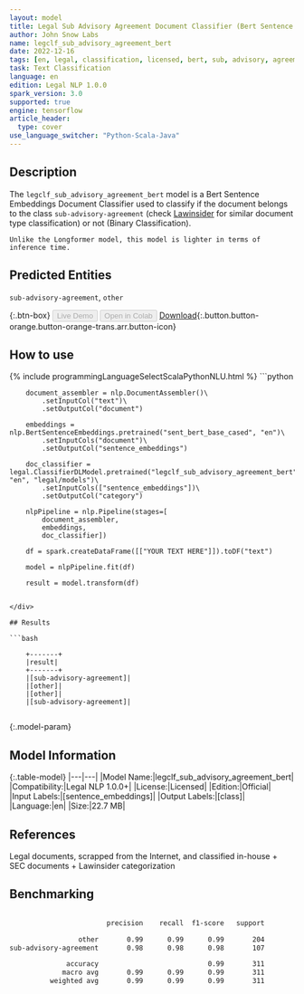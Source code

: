 ```yaml
---
layout: model
title: Legal Sub Advisory Agreement Document Classifier (Bert Sentence Embeddings)
author: John Snow Labs
name: legclf_sub_advisory_agreement_bert
date: 2022-12-16
tags: [en, legal, classification, licensed, bert, sub, advisory, agreement, tensorflow]
task: Text Classification
language: en
edition: Legal NLP 1.0.0
spark_version: 3.0
supported: true
engine: tensorflow
article_header:
  type: cover
use_language_switcher: "Python-Scala-Java"
---
```


## Description

The `legclf_sub_advisory_agreement_bert` model is a Bert Sentence Embeddings Document Classifier used to classify if the document belongs to the class `sub-advisory-agreement` (check [Lawinsider](https://www.lawinsider.com/tags) for similar document type classification) or not (Binary Classification).

    Unlike the Longformer model, this model is lighter in terms of inference time.

## Predicted Entities

`sub-advisory-agreement`, `other`

{:.btn-box}
<button class="button button-orange" disabled>Live Demo</button>
<button class="button button-orange" disabled>Open in Colab</button>
[Download](https://s3.amazonaws.com/auxdata.johnsnowlabs.com/legal/models/legclf_sub_advisory_agreement_bert_en_1.0.0_3.0_1671227702767.zip){:.button.button-orange.button-orange-trans.arr.button-icon}

## How to use



<div class="tabs-box" markdown="1">
{% include programmingLanguageSelectScalaPythonNLU.html %}
```python

        document_assembler = nlp.DocumentAssembler()\
            .setInputCol("text")\
            .setOutputCol("document")

        embeddings = nlp.BertSentenceEmbeddings.pretrained("sent_bert_base_cased", "en")\
            .setInputCols("document")\
            .setOutputCol("sentence_embeddings")

        doc_classifier = legal.ClassifierDLModel.pretrained("legclf_sub_advisory_agreement_bert", "en", "legal/models")\
            .setInputCols(["sentence_embeddings"])\
            .setOutputCol("category")

        nlpPipeline = nlp.Pipeline(stages=[
            document_assembler, 
            embeddings,
            doc_classifier])

        df = spark.createDataFrame([["YOUR TEXT HERE"]]).toDF("text")

        model = nlpPipeline.fit(df)

        result = model.transform(df)
        
```

</div>

## Results

```bash

    +-------+
    |result|
    +-------+
    |[sub-advisory-agreement]|
    |[other]|
    |[other]|
    |[sub-advisory-agreement]|
    
```

{:.model-param}
## Model Information

{:.table-model}
|---|---|
|Model Name:|legclf_sub_advisory_agreement_bert|
|Compatibility:|Legal NLP 1.0.0+|
|License:|Licensed|
|Edition:|Official|
|Input Labels:|[sentence_embeddings]|
|Output Labels:|[class]|
|Language:|en|
|Size:|22.7 MB|

## References

Legal documents, scrapped from the Internet, and classified in-house + SEC documents + Lawinsider categorization

## Benchmarking

```bash

                        precision    recall  f1-score   support

                 other       0.99      0.99      0.99       204
sub-advisory-agreement       0.98      0.98      0.98       107

              accuracy                           0.99       311
             macro avg       0.99      0.99      0.99       311
          weighted avg       0.99      0.99      0.99       311

```